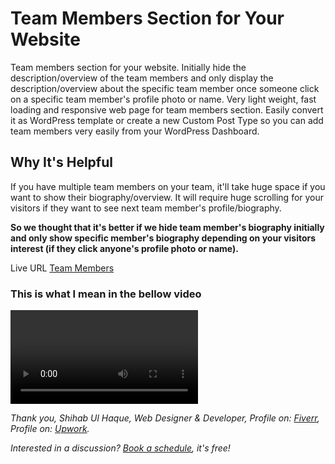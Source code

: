 # Team Members Section for Your Website

Team members section for your website. Initially hide the description/overview of the team members and only display the description/overview about the specific team member once someone click on a specific team member's profile photo or name. Very light weight, fast loading and responsive web page for team members section. Easily convert it as WordPress template or create a new Custom Post Type so you can add team members very easily from your WordPress Dashboard.

## Why It's Helpful

If you have multiple team members on your team, it'll take huge space if you want to show their biography/overview. It will require huge scrolling for your visitors if they want to see next team member's profile/biography.

**So we thought that it's better if we hide team member's biography initially and only show specific member's biography depending on your visitors interest (if they click anyone's profile photo or name).**

Live URL [Team Members](https://shihab0915.github.io/team-members-section/)

### This is what I mean in the bellow video
![alt text](https://github.com/shihabiiuc/team-members-section/blob/master/video/team-member-section-for-website.mp4)


*Thank you,
Shihab Ul Haque,
Web Designer & Developer,
Profile on: [Fiverr](https://www.fiverr.com/shihabiiuc),
Profile on: [Upwork](https://www.upwork.com/freelancers/~01a9f777bf29c61bb1).*


*Interested in a discussion? [Book a schedule](https://calendly.com/shihabdinajpur/client-meeting/), it's free!*
